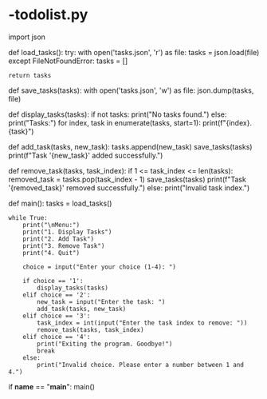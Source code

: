 # -todolist.py
import json

def load_tasks():
    try:
        with open('tasks.json', 'r') as file:
            tasks = json.load(file)
    except FileNotFoundError:
        tasks = []
    
    return tasks

def save_tasks(tasks):
    with open('tasks.json', 'w') as file:
        json.dump(tasks, file)

def display_tasks(tasks):
    if not tasks:
        print("No tasks found.")
    else:
        print("Tasks:")
        for index, task in enumerate(tasks, start=1):
            print(f"{index}. {task}")

def add_task(tasks, new_task):
    tasks.append(new_task)
    save_tasks(tasks)
    print(f"Task '{new_task}' added successfully.")

def remove_task(tasks, task_index):
    if 1 <= task_index <= len(tasks):
        removed_task = tasks.pop(task_index - 1)
        save_tasks(tasks)
        print(f"Task '{removed_task}' removed successfully.")
    else:
        print("Invalid task index.")

def main():
    tasks = load_tasks()

    while True:
        print("\nMenu:")
        print("1. Display Tasks")
        print("2. Add Task")
        print("3. Remove Task")
        print("4. Quit")

        choice = input("Enter your choice (1-4): ")

        if choice == '1':
            display_tasks(tasks)
        elif choice == '2':
            new_task = input("Enter the task: ")
            add_task(tasks, new_task)
        elif choice == '3':
            task_index = int(input("Enter the task index to remove: "))
            remove_task(tasks, task_index)
        elif choice == '4':
            print("Exiting the program. Goodbye!")
            break
        else:
            print("Invalid choice. Please enter a number between 1 and 4.")

if __name__ == "__main__":
    main()
